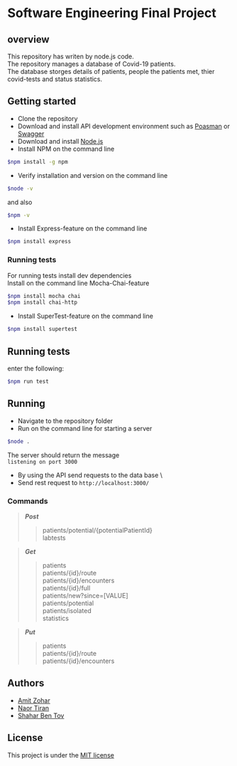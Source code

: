 # Software Engineering Final Project

## overview
This repository has writen by node.js code. \
The repository manages a database of Covid-19 patients.\
The database storges details of patients, people the patients met, thier covid-tests and status statistics. 

## Getting started
- Clone the repository
- Download and install API development environment such as [Poasman](https://www.postman.com/downloads/) or [Swagger](https://swagger.io/)
- Download and install [Node.js](https://nodejs.org/en/download/)
- Install NPM on the command line 
```bash
$npm install -g npm
```
- Verify installation and version on the command line
```bash
$node -v
``` 
and also
```bash
$npm -v
```
- Install Express-feature on the command line
```bash
$npm install express  
```
### Running tests 
For running tests install dev dependencies \
Install on the command line Mocha-Chai-feature
```bash
$npm install mocha chai
$npm install chai-http
``` 
- Install SuperTest-feature on the command line 
```bash
$npm install supertest
```
## Running tests
enter the following:
```bash
$npm run test
```
## Running
- Navigate to the repository folder 
- Run on the command line for starting a server 
```bash
$node .
```
The server should return the message  
```listening on port 3000```
- By using the API send requests to the data base \
- Send rest request to ```http://localhost:3000/```
### Commands
> ***Post*** 
>> patients/potential/{potentialPatientId} \
>> labtests 

> ***Get*** 
>> patients \
>> patients/{id}/route \
>> patients/{id}/encounters \
>> patients/{id}/full \
>> patients/new?since=[VALUE] \
>> patients/potential \
>> patients/isolated \
>> statistics 

> ***Put*** 
>> patients \
>> patients/{id}/route \
>> patients/{id}/encounters

## Authors
* [Amit Zohar](https://github.com/AmitGZ)
* [Naor Tiran](https://github.com/NaorTIRAM)
* [Shahar Ben Tov](https://github.com/sbt94)
## License
This project is under the [MIT license](https://en.wikipedia.org/wiki/MIT_License)
